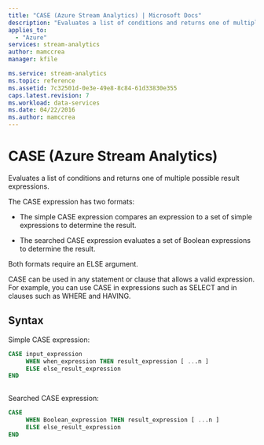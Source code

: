 ```yaml
---
title: "CASE (Azure Stream Analytics) | Microsoft Docs"
description: "Evaluates a list of conditions and returns one of multiple possible result expressions."
applies_to: 
  - "Azure"
services: stream-analytics
author: mamccrea
manager: kfile

ms.service: stream-analytics
ms.topic: reference
ms.assetid: 7c32501d-0e3e-49e8-8c84-61d33830e355
caps.latest.revision: 7
ms.workload: data-services
ms.date: 04/22/2016
ms.author: mamccrea
---
```


# CASE (Azure Stream Analytics)
  Evaluates a list of conditions and returns one of multiple possible result expressions.  
  
 The CASE expression has two formats:  
  
-   The simple CASE expression compares an expression to a set of simple expressions to determine the result.  
  
-   The searched CASE expression evaluates a set of Boolean expressions to determine the result.  
  
 Both formats require an ELSE argument.  
  
 CASE can be used in any statement or clause that allows a valid expression. For example, you can use CASE in expressions such as SELECT and in clauses such as WHERE and HAVING.  
  
 ## Syntax  
  
 Simple CASE expression:  
  
```SQL
CASE input_expression   
     WHEN when_expression THEN result_expression [ ...n ]   
     ELSE else_result_expression   
END  
  
``` 
  
 Searched CASE expression:  
  
```SQL  
CASE  
     WHEN Boolean_expression THEN result_expression [ ...n ]   
     ELSE else_result_expression  
END  
  
```  
  
  
